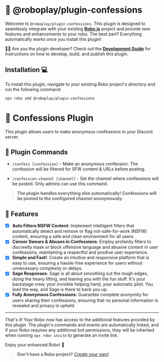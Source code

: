# 🚀 @roboplay/plugin-confessions

Welcome to ` @roboplay/plugin-confessions `. This plugin is designed to seamlessly integrate with your existing **[Robo.js](https://github.com/Wave-Play/robo)** project and provide new features and enhancements to your robo. The best part? Everything automatically works once you install this plugin!

👩‍💻 Are you the plugin developer? Check out the **[Development Guide](DEVELOPMENT.md)** for instructions on how to develop, build, and publish this plugin.

## Installation 💻

To install this plugin, navigate to your existing Robo project's directory and run the following command:

```bash
npx robo add @roboplay/plugin-confessions
```

# 🤫 Confessions Plugin

This plugin allows users to make anonymous confessions in your Discord server. 

## 🎲 Plugin Commands

- `/confess [confession]` - Make an anonymous confession. The confession will be filtered for SFW content & URLs before posting.

- `/confession-channel [channel]` - Set the channel where confessions will be posted. Only admins can use this command.

> **The plugin handles everything else automatically! Confessions will be posted to the configured channel anonymously.**

## 🌟 Features

- [x] **Auto Filters NSFW Content**: Implement intelligent filters that automatically detect and remove or flag not-safe-for-work (NSFW) content, ensuring a safe and clean environment for all users.
- [x] **Censor Swears & Abuses in Confessions**: Employ profanity filters to discreetly mask or block offensive language and abusive content in user confessions, maintaining a respectful and positive user experience.
- [x] **Simple and Fast!**: Create an intuitive and responsive platform that is easy to use, ensuring a hassle-free experience for users without unnecessary complexity or delays.
- [x] **Sage Responses**: Sage is all about smoothing out the rough edges, doing the heavy lifting, and leaving you with the fun stuff. It's your backstage crew, your invisible helping hand, your automatic pilot. You lead the way, and Sage is there to back you up.
- [x] **Fully Anonymous Confessions**: Guarantee complete anonymity for users sharing their confessions, ensuring that no personal information is revealed and privacy is upheld.

---

That's it! Your Robo now has access to the additional features provided by this plugin. The plugin's commands and events are automatically linked, and if your Robo requires any additional bot permissions, they will be inherited when running `npx robo invite` to generate an invite link.

Enjoy your enhanced Robo! 🚀

> **Don't have a Robo project?** [Create your own!](https://docs.roboplay.dev/docs/getting-started)
